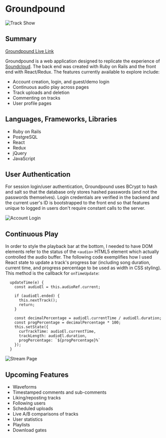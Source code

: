 # Groundpound

![Track Show](https://i.imgur.com/OUaUWAe.png)

## Summary
[Groundpound Live Link](http://groundpound.herokuapp.com)

Groundpound is a web application designed to replicate the experience of [Soundcloud](https://soundcloud.com). The back end was created with Ruby on Rails and the front end with React/Redux. The features currently available to explore include:
* Account creation, login, and guest/demo login
* Continuous audio play across pages
* Track uploads and deletion
* Commenting on tracks
* User profile pages

## Languages, Frameworks, Libraries
* Ruby on Rails
* PostgreSQL
* React
* Redux
* jQuery
* JavaScript

## User Authentication

For session login/user authentication, Groundpound uses BCrypt to hash and salt so that the database only stores hashed passwords (and not the passwords themselves). Login credentials are verified in the backend and the current user's ID is bootstrapped to the front end so that features unique to logged in users don't require constant calls to the server.

![Account Login](https://i.imgur.com/TwCwVsX.png)

## Continuous Play

In order to style the playback bar at the bottom, I needed to have DOM elements refer to the status of the `<audio>` HTML5 element which actually controlled the audio buffer. The following code exemplifies how I used React state to update a track's progress bar (including song duration, current time, and progress percentage to be used as width in CSS styling). This method is the callback for `onTimeUpdate`: 

```
  updateTime(e) {
    const audioEl = this.audioRef.current;

    if (audioEl.ended) {
      this.nextTrack();
      return;
    }

    const decimalPercentage = audioEl.currentTime / audioEl.duration;
    const progPercentage = decimalPercentage * 100;
    this.setState({
      curTrackTime: audioEl.currentTime,
      trackLength: audioEl.duration,
      progPercentage: `${progPercentage}%`
    });
  }
```

![Stream Page](https://i.imgur.com/w4ISL3i.png)

## Upcoming Features
* Waveforms
* Timestamped comments and sub-comments
* Liking/reposting tracks
* Following users
* Scheduled uploads
* Live A/B comparisons of tracks
* User statistics
* Playlists
* Download gates
